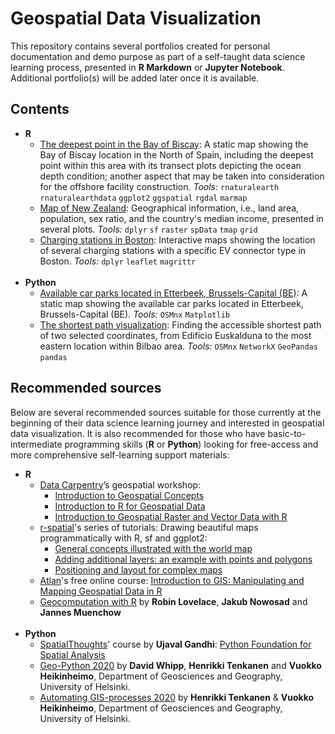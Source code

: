 # Geospatial Data Visualization

This repository contains several portfolios created for personal documentation and demo purpose as part of a self-taught data science learning process, presented in **R Markdown** or **Jupyter Notebook**. Additional portfolio(s) will be added later once it is available.

## Contents

* **R**
  * [The deepest point in the Bay of Biscay](https://rpubs.com/raynaldiprtm/geodataviz-15): A static map showing the Bay of Biscay location in the North of Spain, including the deepest point within this area with its transect plots depicting the ocean depth condition; another aspect that may be taken into consideration for the offshore facility construction. *Tools:* `rnaturalearth` `rnaturalearthdata` `ggplot2` `ggspatial` `rgdal` `marmap`
  * [Map of New Zealand](https://rpubs.com/raynaldiprtm/geodataviz-19): Geographical information, i.e., land area, population, sex ratio, and the country's median income, presented in several plots. *Tools:* `dplyr` `sf` `raster` `spData` `tmap` `grid`
  * [Charging stations in Boston](https://rpubs.com/raynaldiprtm/geodataviz-20): Interactive maps showing the location of several charging stations with a specific EV connector type in Boston. *Tools:* `dplyr` `leaflet` `magrittr`
<br><br>
* **Python**
  * [Available car parks located in Etterbeek, Brussels-Capital (BE)](https://github.com/raynaldipratama/geospatial_data_visualization/blob/main/17_openstreetmap_data/17_openstreetmap_data.ipynb): A static map showing the available car parks located in Etterbeek, Brussels-Capital (BE). *Tools:* `OSMnx` `Matplotlib`
  * [The shortest path visualization](https://github.com/raynaldipratama/geospatial_data_visualization/blob/main/18_network_analysis/18_network_analysis.ipynb): Finding the accessible shortest path of two selected coordinates, from Edificio Euskalduna to the most eastern location within Bilbao area. *Tools:* `OSMnx` `NetworkX` `GeoPandas` `pandas`

## Recommended sources

Below are several recommended sources suitable for those currently at the beginning of their data science learning journey and interested in geospatial data visualization. It is also recommended for those who have basic-to-intermediate programming skills (**R** or **Python**) looking for free-access and more comprehensive self-learning support materials:
* **R**
  * [Data Carpentry](https://datacarpentry.org/geospatial-workshop/)’s geospatial workshop:
    * [Introduction to Geospatial Concepts](http://www.datacarpentry.org/organization-geospatial/)
    * [Introduction to R for Geospatial Data](http://www.datacarpentry.org/r-intro-geospatial)
    * [Introduction to Geospatial Raster and Vector Data with R](http://www.datacarpentry.org/r-raster-vector-geospatial)
  * [r-spatial](https://www.r-spatial.org/)'s series of tutorials: Drawing beautiful maps programmatically with R, sf and ggplot2:
    * [General concepts illustrated with the world map](https://www.r-spatial.org/r/2018/10/25/ggplot2-sf.html)
    * [Adding additional layers: an example with points and polygons](https://www.r-spatial.org/r/2018/10/25/ggplot2-sf-2.html)
    * [Positioning and layout for complex maps](https://www.r-spatial.org/r/2018/10/25/ggplot2-sf-3.html)
  * [Atlan](https://atlan.com/)'s free online course: [Introduction to GIS: Manipulating and Mapping Geospatial Data in R](https://atlan.com/courses/introduction-to-gis-r/)
  * [Geocomputation with R](https://geocompr.robinlovelace.net/) by **Robin Lovelace**, **Jakub Nowosad** and **Jannes Muenchow**
<br><br>
* **Python**
  * [SpatialThoughts](https://spatialthoughts.com/)' course by **Ujaval Gandhi**: [Python Foundation for Spatial Analysis](https://spatialthoughts.com/courses/python-foundation-for-spatial-analysis/)
  * [Geo-Python 2020](https://geo-python-site.readthedocs.io/en/latest/) by **David Whipp**, **Henrikki Tenkanen** and **Vuokko Heikinheimo**, Department of Geosciences and Geography, University of Helsinki.
  * [Automating GIS-processes 2020](https://autogis-site.readthedocs.io/en/latest/) by **Henrikki Tenkanen** & **Vuokko Heikinheimo**, Department of Geosciences and Geography, University of Helsinki.
